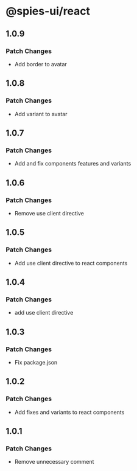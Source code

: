 # @spies-ui/react

## 1.0.9

### Patch Changes

- Add border to avatar

## 1.0.8

### Patch Changes

- Add variant to avatar

## 1.0.7

### Patch Changes

- Add and fix components features and variants

## 1.0.6

### Patch Changes

- Remove use client directive

## 1.0.5

### Patch Changes

- Add use client directive to react components

## 1.0.4

### Patch Changes

- add use client directive

## 1.0.3

### Patch Changes

- Fix package.json

## 1.0.2

### Patch Changes

- Add fixes and variants to react components

## 1.0.1

### Patch Changes

- Remove unnecessary comment
